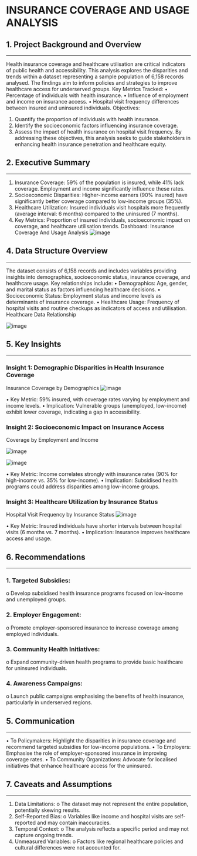 # INSURANCE COVERAGE AND USAGE ANALYSIS
## 1.	Project Background and Overview
________________________________________
Health insurance coverage and healthcare utilisation are critical indicators of public health and accessibility. This analysis explores the disparities and trends within a dataset representing a sample population of 6,158 records analysed. The findings aim to inform policies and strategies to improve healthcare access for underserved groups.
Key Metrics Tracked:
•	Percentage of individuals with health insurance.
•	Influence of employment and income on insurance access.
•	Hospital visit frequency differences between insured and uninsured individuals.
Objectives:
1.	Quantify the proportion of individuals with health insurance.
2.	Identify the socioeconomic factors influencing insurance coverage.
3.	Assess the impact of health insurance on hospital visit frequency.
By addressing these objectives, this analysis seeks to guide stakeholders in enhancing health insurance penetration and healthcare equity.
## 2. Executive Summary
________________________________________
1.	Insurance Coverage: 59% of the population is insured, while 41% lack coverage. Employment and income significantly influence these rates.
2.	Socioeconomic Disparities: Higher-income earners (90% insured) have significantly better coverage compared to low-income groups (35%).
3.	Healthcare Utilization: Insured individuals visit hospitals more frequently (average interval: 6 months) compared to the uninsured (7 months).
4.	Key Metrics: Proportion of insured individuals, socioeconomic impact on coverage, and healthcare utilisation trends.
Dashboard: Insurance Coverage And Usage Analysis
 ![image](https://github.com/user-attachments/assets/7acfde87-319a-400d-93af-cc0f49222b7f)


## 4.	Data Structure Overview
________________________________________
The dataset consists of 6,158 records and includes variables providing insights into demographics, socioeconomic status, insurance coverage, and healthcare usage. Key relationships include:
•	Demographics: Age, gender, and marital status as factors influencing healthcare decisions.
•	Socioeconomic Status: Employment status and income levels as determinants of insurance coverage.
•	Healthcare Usage: Frequency of hospital visits and routine checkups as indicators of access and utilisation.
Healthcare Data Relationship

![image](https://github.com/user-attachments/assets/93cdf492-e3a5-4f0f-8394-81b3ae04c10a)
		 

## 5.	Key Insights
________________________________________
### Insight 1: Demographic Disparities in Health Insurance Coverage
Insurance Coverage by Demographics
 ![image](https://github.com/user-attachments/assets/62d50c84-8653-4110-9de5-f0e18b53b698)

•	Key Metric: 59% insured, with coverage rates varying by employment and income levels.
•	Implication: Vulnerable groups (unemployed, low-income) exhibit lower coverage, indicating a gap in accessibility.

### Insight 2: Socioeconomic Impact on Insurance Access
Coverage by Employment and Income
 
![image](https://github.com/user-attachments/assets/b5805630-4233-447c-b015-c6cefba859a4)

![image](https://github.com/user-attachments/assets/8839970f-3c32-444e-99d0-4681e9048201)

•	Key Metric: Income correlates strongly with insurance rates (90% for high-income vs. 35% for low-income).
•	Implication: Subsidised health programs could address disparities among low-income groups.

### Insight 3: Healthcare Utilization by Insurance Status
Hospital Visit Frequency by Insurance Status
![image](https://github.com/user-attachments/assets/aed85190-8586-4b49-abe9-53e3cde3f506)

•	Key Metric: Insured individuals have shorter intervals between hospital visits (6 months vs. 7 months).
•	Implication: Insurance improves healthcare access and usage.
## 6.	Recommendations
________________________________________
### 1.	Targeted Subsidies:
o	Develop subsidised health insurance programs focused on low-income and unemployed groups.
### 2.	Employer Engagement:
o	Promote employer-sponsored insurance to increase coverage among employed individuals.
### 3.	Community Health Initiatives:
o	Expand community-driven health programs to provide basic healthcare for uninsured individuals.
### 4.	Awareness Campaigns:
o	Launch public campaigns emphasising the benefits of health insurance, particularly in underserved regions.
## 5.	Communication
________________________________________
•	To Policymakers: Highlight the disparities in insurance coverage and recommend targeted subsidies for low-income populations.
•	To Employers: Emphasise the role of employer-sponsored insurance in improving coverage rates.
•	To Community Organizations: Advocate for localised initiatives that enhance healthcare access for the uninsured.
## 7.	Caveats and Assumptions
________________________________________
1.	Data Limitations:
o	The dataset may not represent the entire population, potentially skewing results.
2.	Self-Reported Bias:
o	Variables like income and hospital visits are self-reported and may contain inaccuracies.
3.	Temporal Context:
o	The analysis reflects a specific period and may not capture ongoing trends.
4.	Unmeasured Variables:
o	Factors like regional healthcare policies and cultural differences were not accounted for.

